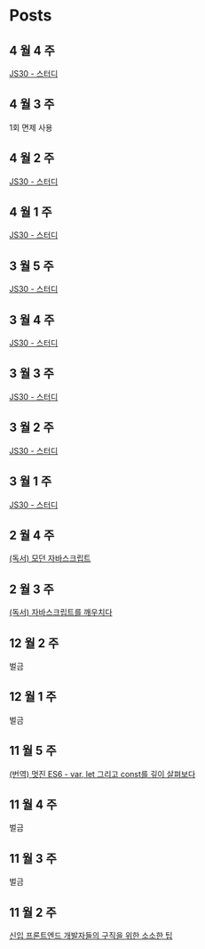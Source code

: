 # Posts

## 4 월 4 주

[JS30 - 스터디](https://devjang.github.io/2019/04/27/2019-04-27-javascipt30-8)

## 4 월 3 주

1회 면제 사용

## 4 월 2 주

[JS30 - 스터디](https://devjang.github.io/2019/04/14/2019-04-14-javascipt30-7)

## 4 월 1 주

[JS30 - 스터디](https://devjang.github.io/2019/04/07/2019-04-07-javascipt30-6)

## 3 월 5 주

[JS30 - 스터디](https://devjang.github.io/2019/03/31/2019-03-31-javascipt30-5)

## 3 월 4 주

[JS30 - 스터디](https://devjang.github.io/2019/03/24/2019-03-24-javascipt30-4)

## 3 월 3 주

[JS30 - 스터디](https://devjang.github.io/2019/03/17/2019-03-17-javascipt30-3)

## 3 월 2 주

[JS30 - 스터디](https://devjang.github.io/2019/03/10/2019-03-10-javascipt30-2)

## 3 월 1 주

[JS30 - 스터디](https://devjang.github.io/2019/03/03/2019-03-03-javascipt30-1)

## 2 월 4 주

[(독서) 모던 자바스크립트](https://devjang.github.io/2019/02/22/2019-02-22-understanding-ecmascript-6)

## 2 월 3 주

[(독서) 자바스크립트를 깨우치다](https://devjang.github.io/2019/02/15/2019-02-15-enlightenment-js)

## 12 월 2 주

벌금

## 12 월 1 주

벌금

## 11 월 5 주 

[(번역) 멋진 ES6 - var, let 그리고 const를 깊이 살펴보다](https://devjang.github.io/2018/11/25/2018-11-25-var-let-and-const)

## 11 월 4 주 

벌금

## 11 월 3 주

벌금

## 11 월 2 주
[신입 프론트엔드 개발자들의 구직을 위한 소소한 팁](https://devjang.github.io/2018/11/11/2018-11-11-new-fed-begginer-tip)
